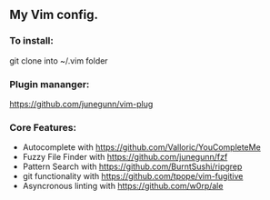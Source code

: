 ## My Vim config.

### To install: 
git clone into ~/.vim folder

### Plugin mananger:
https://github.com/junegunn/vim-plug

### Core Features:
- Autocomplete with https://github.com/Valloric/YouCompleteMe
- Fuzzy File Finder with https://github.com/junegunn/fzf
- Pattern Search with https://github.com/BurntSushi/ripgrep
- git functionality with https://github.com/tpope/vim-fugitive
- Asyncronous linting with https://github.com/w0rp/ale
